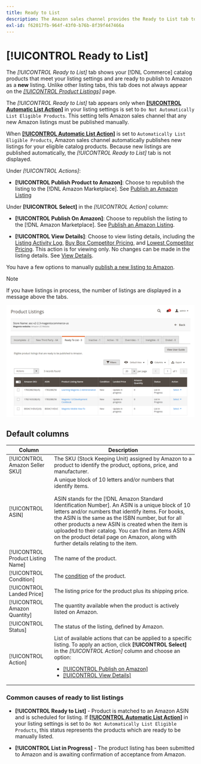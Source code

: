 ```yaml
---
title: Ready to List
description: The Amazon sales channel provides the Ready to List tab to help you review Commerce products that meet eligibility but are not automatically listed.
exl-id: f62017fb-964f-43f0-b76b-8f39f447466a
---
```

# [!UICONTROL Ready to List]

The _[!UICONTROL Ready to List]_ tab shows your [!DNL Commerce] catalog products that meet your listing settings and are ready to publish to Amazon as a **new** listing. Unlike other listing tabs, this tab does not always appear on the [_[!UICONTROL Product Listings]_](./managing-product-listings.md) page.

The _[!UICONTROL Ready to List]_ tab appears only when [**[!UICONTROL Automatic List Action]**](./product-listing-actions.md) in your listing settings is set to `Do Not Automatically List Eligible Products`. This setting tells Amazon sales channel that any new Amazon listings must be published manually.

When [**[!UICONTROL Automatic List Action]**](./product-listing-actions.md) is set to `Automatically List Eligible Products`, Amazon sales channel automatically publishes new listings for your eligible catalog products. Because new listings are published automatically, the _[!UICONTROL Ready to List]_ tab is not displayed.

Under _[!UICONTROL Actions]_:

- **[!UICONTROL Publish Product to Amazon]**: Choose to republish the listing to the [!DNL Amazon Marketplace]. See [Publish an Amazon Listing](./publish-listings-manually.md)

Under **[!UICONTROL Select]** in the _[!UICONTROL Action]_ column:

- **[!UICONTROL Publish On Amazon]**: Choose to republish the listing to the [!DNL Amazon Marketplace]. See [Publish an Amazon Listing](./publish-listings-manually.md).

- **[!UICONTROL View Details]**: Choose to view listing details, including the [Listing Activity Log](./product-listing-details.md#listing-activity-log), [Buy Box Competitor Pricing](./product-listing-details.md#buy-box-competitor-pricing), and [Lowest Competitor Pricing](./product-listing-details.md#lowest-competitor-pricing). This action is for viewing only. No changes can be made in the listing details. See [View Details](./product-listing-details.md).

You have a few options to manually [publish a new listing to Amazon](./publish-listings-manually.md).

>[!NOTE]
>If you have listings in process, the number of listings are displayed in a message above the tabs.

![Ready to list](assets/amazon-ready-to-list.png)

## Default columns

|Column|Description|
|---|---|
|[!UICONTROL Amazon Seller SKU]|The SKU (Stock Keeping Unit) assigned by Amazon to a product to identify the product, options, price, and manufacturer.|
|[!UICONTROL ASIN]|A unique block of 10 letters and/or numbers that identify items.<br><br>ASIN stands for the [!DNL Amazon Standard Identification Number]. An ASIN is a unique block of 10 letters and/or numbers that identify items. For books, the ASIN is the same as the ISBN number, but for all other products a new ASIN is created when the item is uploaded to their catalog. You can find an items ASIN on the product detail page on Amazon, along with further details relating to the item.|
|[!UICONTROL Product Listing Name]|The name of the product.|
|[!UICONTROL Condition]|The [condition](./product-listing-condition.md) of the product.|
|[!UICONTROL Landed Price]|The listing price for the product plus its shipping price.|
|[!UICONTROL Amazon Quantity]|The quantity available when the product is actively listed on Amazon.|
|[!UICONTROL Status]|The status of the listing, defined by Amazon.|
|[!UICONTROL Action]|List of available actions that can be applied to a specific listing. To apply an action, click **[!UICONTROL Select]** in the _[!UICONTROL Action]_ column and choose an option:<ul><li>[[!UICONTROL Publish on Amazon]](./publish-listings-manually.md)</li><li>[[!UICONTROL View Details]](./product-listing-details.md)</li></ul>|

### Common causes of ready to list listings

- **[!UICONTROL Ready to List]** - Product is matched to an Amazon ASIN and is scheduled for listing. If [**[!UICONTROL Automatic List Action]**](./product-listing-actions.md) in your listing settings is set to `Do Not Automatically List Eligible Products`, this status represents the products which are ready to be manually listed.

- **[!UICONTROL List in Progress]** - The product listing has been submitted to Amazon and is awaiting confirmation of acceptance from Amazon.
